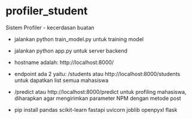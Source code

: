 # profiler_student

Sistem Profiler - kecerdasan buatan

- jalankan python train_model.py untuk training model
- jalankan python app.py untuk server backend

- hostname adalah: http://localhost:8000/
- endpoint ada 2 yaitu: /students atau http://localhost:8000/students untuk dapatkan list semua mahasiswa
- /predict atau http://localhost:8000/predict untuk profiling mahasiswa, diharapkan agar mengirimkan parameter NPM dengan metode post
- pip install pandas scikit-learn fastapi uvicorn joblib openpyxl flask
